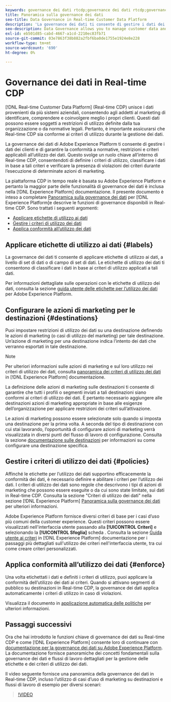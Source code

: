 ```yaml
---
keywords: governance dei dati rtcdp;governance dei dati rtcdp;governance dei dati dei profili dei clienti in tempo reale
title: Panoramica sulla governance dei dati
seo-title: Data Governance in Real-time Customer Data Platform
description: 'La governance dei dati ti consente di gestire i dati dei clienti e di garantire la conformità a normative, restrizioni e criteri applicabili all’utilizzo dei dati. '
seo-description: Data Governance allows you to manage customer data and ensure compliance with regulations, restrictions, and policies applicable to data use.
exl-id: eb501d85-cabd-4667-a1cd-2210ec83fb71
source-git-commit: 03e7863f38b882a2fbf6ba0de1755e1924e8e228
workflow-type: tm+mt
source-wordcount: '690'
ht-degree: 0%

---
```


# Governance dei dati in Real-time CDP

[!DNL Real-time Customer Data Platform] (Real-time CDP) unisce i dati provenienti da più sistemi aziendali, consentendo agli addetti al marketing di identificare, comprendere e coinvolgere meglio i propri clienti. Questi dati possono essere soggetti a restrizioni di utilizzo definite dalla tua organizzazione o da normative legali. Pertanto, è importante assicurarsi che Real-time CDP sia conforme ai criteri di utilizzo durante la gestione dei dati.

La governance dei dati di Adobe Experience Platform ti consente di gestire i dati dei clienti e di garantire la conformità a normative, restrizioni e criteri applicabili all’utilizzo dei dati. Questo svolge un ruolo chiave all’interno di Real-time CDP, consentendoti di definire i criteri di utilizzo, classificare i dati in base a tali criteri e verificare la presenza di violazioni dei criteri durante l’esecuzione di determinate azioni di marketing.

La piattaforma CDP in tempo reale è basata su Adobe Experience Platform e pertanto la maggior parte delle funzionalità di governance dei dati è inclusa nella [!DNL Experience Platform] documentazione. Il presente documento è inteso a completare [Panoramica sulla governance dei dati](../../data-governance/home.md) per [!DNL Experience Platform]e descrive le funzioni di governance disponibili in Real-time CDP. Sono trattati i seguenti argomenti:

* [Applicare etichette di utilizzo ai dati](#labels)
* [Gestire i criteri di utilizzo dei dati](#policies)
* [Applica conformità all’utilizzo dei dati](#enforce)

## Applicare etichette di utilizzo ai dati {#labels}

La governance dei dati ti consente di applicare etichette di utilizzo ai dati, a livello di set di dati o di campo di set di dati. Le etichette di utilizzo dei dati ti consentono di classificare i dati in base ai criteri di utilizzo applicati a tali dati.

Per informazioni dettagliate sulle operazioni con le etichette di utilizzo dei dati, consulta la sezione [guida utente delle etichette per l’utilizzo dei dati](../../data-governance/labels/overview.md) per Adobe Experience Platform.

## Configurare le azioni di marketing per le destinazioni {#destinations}

Puoi impostare restrizioni di utilizzo dei dati su una destinazione definendo le azioni di marketing (o casi di utilizzo del marketing) per tale destinazione. Un’azione di marketing per una destinazione indica l’intento dei dati che verranno esportati in tale destinazione.

>[!NOTE]
>
>Per ulteriori informazioni sulle azioni di marketing e sul loro utilizzo nei criteri di utilizzo dei dati, consulta [panoramica dei criteri di utilizzo dei dati](../../data-governance/policies/overview.md) in [!DNL Experience Platform] documentazione.

La definizione delle azioni di marketing sulle destinazioni ti consente di garantire che tutti i profili o segmenti inviati a tali destinazioni siano conformi ai criteri di utilizzo dei dati. È pertanto necessario aggiungere alle destinazioni azioni di marketing appropriate in base alle esigenze dell’organizzazione per applicare restrizioni dei criteri sull’attivazione.

Le azioni di marketing possono essere selezionate solo quando si imposta una destinazione per la prima volta. A seconda del tipo di destinazione con cui stai lavorando, l’opportunità di configurare azioni di marketing verrà visualizzata in diversi punti del flusso di lavoro di configurazione. Consulta la sezione [documentazione sulle destinazioni](../destinations/overview.md) per informazioni su come configurare una destinazione specifica.

## Gestire i criteri di utilizzo dei dati {#policies}

Affinché le etichette per l’utilizzo dei dati supportino efficacemente la conformità dei dati, è necessario definire e abilitare i criteri per l’utilizzo dei dati. I criteri di utilizzo dei dati sono regole che descrivono i tipi di azioni di marketing che possono essere eseguite o da cui sono state limitate, sui dati in Real-time CDP. Consulta la sezione &quot;Criteri di utilizzo dei dati&quot; nella sezione [!DNL Experience Platform] [Panoramica sulla governance dei dati](../../data-governance/home.md) per ulteriori informazioni.

Adobe Experience Platform fornisce diversi criteri di base per i casi d’uso più comuni della customer experience. Questi criteri possono essere visualizzati nell&#39;interfaccia utente passando alla **[!UICONTROL Criteri]** e selezionando la **[!UICONTROL Sfoglia]** scheda . Consulta la sezione [Guida utente ai criteri](../../data-governance/policies/user-guide.md) in [!DNL Experience Platform] documentazione per i passaggi più dettagliati sull&#39;utilizzo dei criteri nell&#39;interfaccia utente, tra cui come creare criteri personalizzati.

## Applica conformità all’utilizzo dei dati {#enforce}

Una volta etichettati i dati e definiti i criteri di utilizzo, puoi applicare la conformità dell’utilizzo dei dati ai criteri. Quando si attivano segmenti di pubblico su destinazioni in Real-time CDP, la governance dei dati applica automaticamente i criteri di utilizzo in caso di violazioni.

Visualizza il documento in [applicazione automatica delle politiche](../../data-governance/enforcement/auto-enforcement.md) per ulteriori informazioni.

## Passaggi successivi

Ora che hai introdotto le funzioni chiave di governance dei dati su Real-time CDP e come [!DNL Experience Platform] consente loro di continuare con [documentazione per la governance dei dati su Adobe Experience Platform](../../data-governance/home.md). La documentazione fornisce panoramiche dei concetti fondamentali sulla governance dei dati e flussi di lavoro dettagliati per la gestione delle etichette e dei criteri di utilizzo dei dati.

Il video seguente fornisce una panoramica della governance dei dati in Real-time CDP, incluso l’utilizzo di casi d’uso di marketing su destinazioni e flussi di lavoro di esempio per diversi scenari:

>[!VIDEO](https://video.tv.adobe.com/v/33631?quality=12&learn=on)
